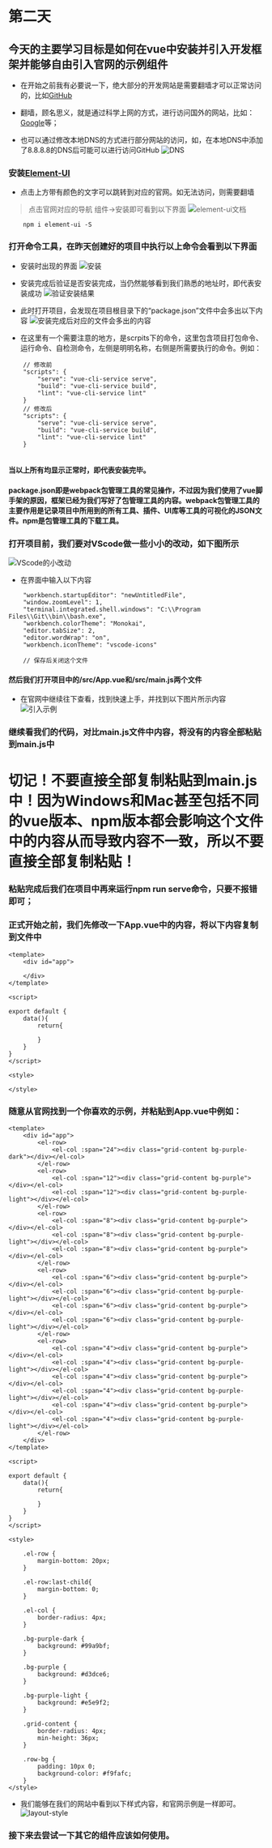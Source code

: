 # 第二天

## 今天的主要学习目标是如何在vue中安装并引入开发框架并能够自由引入官网的示例组件

- 在开始之前我有必要说一下，绝大部分的开发网站是需要翻墙才可以正常访问的，比如[GitHub](https://github.com)

- 翻墙，顾名思义，就是通过科学上网的方式，进行访问国外的网站，比如：[Google](https://www.google.com.hk/)等；

- 也可以通过修改本地DNS的方式进行部分网站的访问，如，在本地DNS中添加了8.8.8.8的DNS后可能可以进行访问GitHub
![DNS](./Images/DNS.png)

### 安装[Element-UI](https://element.eleme.io/#/zh-CN)

- 点击上方带有颜色的文字可以跳转到对应的官网。如无法访问，则需要翻墙

> 点击官网对应的导航 组件->安装即可看到以下界面
![element-ui文档](./Images/element-ui%E5%AE%98%E7%BD%91.png)

```
    npm i element-ui -S
```

### 打开命令工具，在昨天创建好的项目中执行以上命令会看到以下界面

- 安装时出现的界面
![安装](./Images/执行结果.png)

- 安装完成后验证是否安装完成，当仍然能够看到我们熟悉的地址时，即代表安装成功
![验证安装结果](./Images/验证执行结果.png)

- 此时打开项目，会发现在项目根目录下的“package.json”文件中会多出以下内容
![安装完成后对应的文件会多出的内容](./Images/项目中应该多出的内容.png)

- 在这里有一个需要注意的地方，是scrpits下的命令，这里包含项目打包命令、运行命令、自检测命令，左侧是明明名称，右侧是所需要执行的命令。例如：

```
    // 修改前
    "scripts": {
        "serve": "vue-cli-service serve",
        "build": "vue-cli-service build",
        "lint": "vue-cli-service lint"
    }
    // 修改后
    "scripts": {
        "serve": "vue-cli-service serve",
        "build": "vue-cli-service build",
        "lint": "vue-cli-service lint"
    }


```

#### 当以上所有均显示正常时，即代表安装完毕。

#### package.json即是webpack包管理工具的常见操作，不过因为我们使用了vue脚手架的原因，框架已经为我们写好了包管理工具的内容。webpack包管理工具的主要作用是记录项目中所用到的所有工具、插件、UI库等工具的可视化的JSON文件。npm是包管理工具的下载工具。

### 打开项目前，我们要对VScode做一些小小的改动，如下图所示

![VScode的小改动](./Images/vsCode%E5%B0%8F%E6%94%B9%E5%8A%A8.png)

- 在界面中输入以下内容

```
    "workbench.startupEditor": "newUntitledFile",
    "window.zoomLevel": 1,
    "terminal.integrated.shell.windows": "C:\\Program Files\\Git\\bin\\bash.exe",
    "workbench.colorTheme": "Monokai",
    "editor.tabSize": 2,
    "editor.wordWrap": "on",
    "workbench.iconTheme": "vscode-icons"

    // 保存后关闭这个文件
```

#### 然后我们打开项目中的/src/App.vue和/src/main.js两个文件

- 在官网中继续往下查看，找到快速上手，并找到以下图片所示内容
![引入示例](./Images/引入element-ui.png)

### 继续看我们的代码，对比main.js文件中内容，将没有的内容全部粘贴到main.js中

# 切记！不要直接全部复制粘贴到main.js中！因为Windows和Mac甚至包括不同的vue版本、npm版本都会影响这个文件中的内容从而导致内容不一致，所以不要直接全部复制粘贴！

### 粘贴完成后我们在项目中再来运行npm run serve命令，只要不报错即可；

### 正式开始之前，我们先修改一下App.vue中的内容，将以下内容复制到文件中

```
<template>
    <div id="app">
        
    </div>
</template>

<script>

export default {
    data(){
        return{
            
        }
    }
}
</script>

<style>

</style>
```

### 随意从官网找到一个你喜欢的示例，并粘贴到App.vue中例如：

```
<template>
    <div id="app">
        <el-row>
            <el-col :span="24"><div class="grid-content bg-purple-dark"></div></el-col>
        </el-row>
        <el-row>
            <el-col :span="12"><div class="grid-content bg-purple"></div></el-col>
            <el-col :span="12"><div class="grid-content bg-purple-light"></div></el-col>
        </el-row>
        <el-row>
            <el-col :span="8"><div class="grid-content bg-purple"></div></el-col>
            <el-col :span="8"><div class="grid-content bg-purple-light"></div></el-col>
            <el-col :span="8"><div class="grid-content bg-purple"></div></el-col>
        </el-row>
        <el-row>
            <el-col :span="6"><div class="grid-content bg-purple"></div></el-col>
            <el-col :span="6"><div class="grid-content bg-purple-light"></div></el-col>
            <el-col :span="6"><div class="grid-content bg-purple"></div></el-col>
            <el-col :span="6"><div class="grid-content bg-purple-light"></div></el-col>
        </el-row>
        <el-row>
            <el-col :span="4"><div class="grid-content bg-purple"></div></el-col>
            <el-col :span="4"><div class="grid-content bg-purple-light"></div></el-col>
            <el-col :span="4"><div class="grid-content bg-purple"></div></el-col>
            <el-col :span="4"><div class="grid-content bg-purple-light"></div></el-col>
            <el-col :span="4"><div class="grid-content bg-purple"></div></el-col>
            <el-col :span="4"><div class="grid-content bg-purple-light"></div></el-col>
        </el-row>
    </div>
</template>

<script>

export default {
    data(){
        return{

        }
    }
}
</script>

<style>

    .el-row {
        margin-bottom: 20px;
    }

    .el-row:last-child{
        margin-bottom: 0;
    }

    .el-col {
        border-radius: 4px;
    }

    .bg-purple-dark {
        background: #99a9bf;
    }

    .bg-purple {
        background: #d3dce6;
    }

    .bg-purple-light {
        background: #e5e9f2;
    }

    .grid-content {
        border-radius: 4px;
        min-height: 36px;
    }

    .row-bg {
        padding: 10px 0;
        background-color: #f9fafc;
    }
</style>
```

- 我们能够在我们的网站中看到以下样式内容，和官网示例是一样即可。
![layout-style](./Images/layout-UI.png)

### 接下来去尝试一下其它的组件应该如何使用。